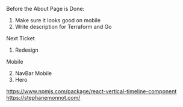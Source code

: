Before the About Page is Done:

1. Make sure it looks good on mobile
1. Write description for Terraform and Go

Next Ticket

1. Redesign

Mobile

2. NavBar Mobile
3. Hero

https://www.npmjs.com/package/react-vertical-timeline-component
https://stephanemonnot.com/

